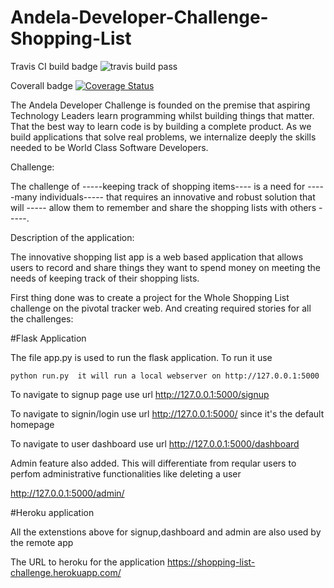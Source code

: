 # Andela-Developer-Challenge-Shopping-List

Travis CI build badge ![travis build pass](https://travis-ci.org/mirr254/Andela-Developer-Challenge-Shopping-List.svg?branch=master)

Coverall badge [![Coverage Status](https://coveralls.io/repos/github/mirr254/Andela-Developer-Challenge-Shopping-List/badge.svg?branch=master)](https://coveralls.io/github/mirr254/Andela-Developer-Challenge-Shopping-List?branch=master)

The Andela Developer Challenge is founded on the premise that aspiring Technology Leaders learn programming whilst building things that matter. That the best way to learn code is by building a complete product. As we build applications that solve real problems, we internalize deeply the skills needed to be World Class Software Developers.

Challenge:

The challenge of -----keeping track of shopping items---- is a need for -----many individuals----- that requires an innovative and robust solution that will ----- allow them to remember and share the shopping lists with others -----.

Description of the application:

The innovative shopping list app is a web based application that allows users  to record and share things they want to spend money on  meeting the needs of keeping track of their shopping lists.

First thing done was to create a project for the Whole Shopping List challenge on the pivotal tracker web.
And creating required stories for all the challenges:


#Flask Application

The file app.py is used to run the flask application. To run it use

    python run.py  it will run a local webserver on http://127.0.0.1:5000 

To navigate to signup page use url http://127.0.0.1:5000/signup

To navigate to signin/login use url http://127.0.0.1:5000/ since it's the default homepage

To navigate to user dashboard use url http://127.0.0.1:5000/dashboard 

Admin feature also added. This will differentiate from reqular users to perfom administrative functionalities like deleting a user

 http://127.0.0.1:5000/admin/ 


#Heroku application

All the extenstions above for signup,dashboard and admin are also used by the remote app

The URL to heroku for the application https://shopping-list-challenge.herokuapp.com/

